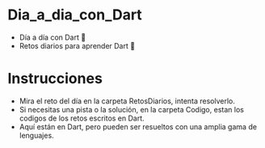 # Dia_a_dia_con_Dart
- Día a día con Dart &#128153;
- Retos diarios para aprender Dart &#128153;

# Instrucciones
- Mira el reto del día en la carpeta RetosDiarios, intenta resolverlo.
- Si necesitas una pista o la solución, en la carpeta Codigo, estan los codigos de los retos escritos en Dart.
- Aquí están en Dart, pero pueden ser resueltos con una amplia gama de lenguajes.


